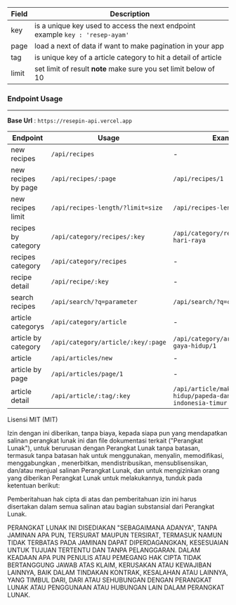 | Field | Description |
| ------ | ----------- |
| key   | is a unique key used to access the next endpoint example  ```key : 'resep-ayam'``` |
| page | load a next of data if want to make pagination in your app |
| tag    | is unique key of a article category to hit a detail of article|
| limit    | set limit of result **note** make sure you set limit below of 10 |



### Endpoint Usage
---
**Base Url** : `https://resepin-api.vercel.app`

| Endpoint | Usage | Example |
|----------|-------|---------|
| new recipes | `/api/recipes` | - |
| new recipes by page | `/api/recipes/:page` | `/api/recipes/1` |
| new recipes limit | `/api/recipes-length/?limit=size` | `/api/recipes-length/?limit=5` |
| recipes by category | `/api/category/recipes/:key` | `/api/category/recipes/masakan-hari-raya` |
| recipes category | `/api/category/recipes` | - |
| recipe detail | `/api/recipe/:key` | - |
| search recipes | `/api/search/?q=parameter` | `/api/search/?q=coto` |
| article categorys | `/api/category/article` | - |
| article by category | `/api/category/article/:key/:page` | `/api/category/article/makanan-gaya-hidup/1` |
| article | `/api/articles/new` | - |
| article by page | `/api/articles/page/1` | - |
| article detail | `/api/article/:tag/:key` | `/api/article/makanan-gaya-hidup/papeda-dan-masakan-indonesia-timur` |



Lisensi MIT (MIT)

Izin dengan ini diberikan, tanpa biaya, kepada siapa pun yang mendapatkan salinan perangkat lunak ini dan file dokumentasi terkait ("Perangkat Lunak"), untuk berurusan dengan Perangkat Lunak tanpa batasan, termasuk tanpa batasan hak untuk menggunakan, menyalin, memodifikasi, menggabungkan , menerbitkan, mendistribusikan, mensublisensikan, dan/atau menjual salinan Perangkat Lunak, dan untuk mengizinkan orang yang diberikan Perangkat Lunak untuk melakukannya, tunduk pada ketentuan berikut:

Pemberitahuan hak cipta di atas dan pemberitahuan izin ini harus disertakan dalam semua salinan atau bagian substansial dari Perangkat Lunak.

PERANGKAT LUNAK INI DISEDIAKAN "SEBAGAIMANA ADANYA", TANPA JAMINAN APA PUN, TERSURAT MAUPUN TERSIRAT, TERMASUK NAMUN TIDAK TERBATAS PADA JAMINAN DAPAT DIPERDAGANGKAN, KESESUAIAN UNTUK TUJUAN TERTENTU DAN TANPA PELANGGARAN. DALAM KEADAAN APA PUN PENULIS ATAU PEMEGANG HAK CIPTA TIDAK BERTANGGUNG JAWAB ATAS KLAIM, KERUSAKAN ATAU KEWAJIBAN LAINNYA, BAIK DALAM TINDAKAN KONTRAK, KESALAHAN ATAU LAINNYA, YANG TIMBUL DARI, DARI ATAU SEHUBUNGAN DENGAN PERANGKAT LUNAK ATAU PENGGUNAAN ATAU HUBUNGAN LAIN DALAM PERANGKAT LUNAK.